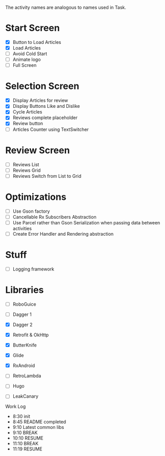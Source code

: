 
The activity names are analogous to names used in Task.

# Start Screen

- [X] Button to Load Articles
- [X] Load Articles
- [ ] Avoid Cold Start
- [ ] Animate logo
- [ ] Full Screen

# Selection Screen

- [X] Display Articles for review
- [X] Display Buttons Like and Dislike
- [X] Cycle Articles
- [X] Reviews complete placeholder
- [X] Review button
- [ ] Articles Counter using TextSwitcher

# Review Screen

- [ ] Reviews List
- [ ] Reviews Grid
- [ ] Reviews Switch from List to Grid

# Optimizations

- [ ] Use Gson factory
- [ ] Cancellable Rx Subscribers Abstraction
- [ ] Use Parcel rather than Gson Serialization when passing data between activities
- [ ] Create Error Handler and Rendering abstraction

# Stuff
- [ ] Logging framework


# Libraries
- [ ] RoboGuice
- [ ] Dagger 1
- [X] Dagger 2
- [X] Retrofit & OkHttp
- [X] ButterKnife
- [X] Glide
- [X] RxAndroid
- [ ] RetroLambda
- [ ] Hugo
- [ ] LeakCanary



Work Log

- 8:30 init
- 8:45 README completed
- 9:10 Latest common libs
- 9:10 BREAK
- 10:10 RESUME
- 11:10 BREAK
- 11:19 RESUME


